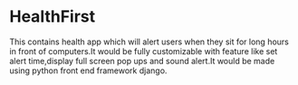 # HealthFirst
This contains health  app which will alert users when they sit for long hours in front of computers.It would be fully customizable  with feature like set alert time,display full screen pop ups and sound alert.It would be made using python front end framework django.
